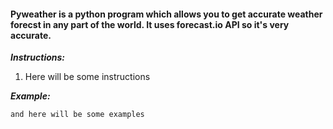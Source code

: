 #### Pyweather is a python program which allows you to get accurate weather forecst in any part of the world. It uses forecast.io API so it's very accurate. 

***Instructions:*** 

1) Here will be some instructions

***Example:***


```
and here will be some examples
```

